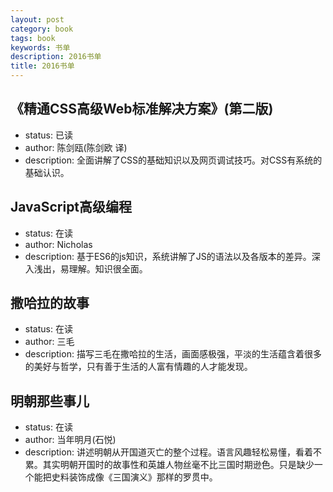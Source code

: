 ```yaml
---
layout: post
category: book
tags: book
keywords: 书单
description: 2016书单
title: 2016书单
---
```


《精通CSS高级Web标准解决方案》(第二版)
---
* status: 已读
* author: 陈剑瓯(陈剑欧 译)
* description: 全面讲解了CSS的基础知识以及网页调试技巧。对CSS有系统的基础认识。


JavaScript高级编程
---
* status: 在读
* author: Nicholas
* description: 基于ES6的js知识，系统讲解了JS的语法以及各版本的差异。深入浅出，易理解。知识很全面。

撒哈拉的故事
---
* status: 在读
* author: 三毛
* description: 描写三毛在撒哈拉的生活，画面感极强，平淡的生活蕴含着很多的美好与哲学，只有善于生活的人富有情趣的人才能发现。

明朝那些事儿
---
* status: 在读
* author: 当年明月(石悦)
* description: 讲述明朝从开国道灭亡的整个过程。语言风趣轻松易懂，看着不累。其实明朝开国时的故事性和英雄人物丝毫不比三国时期逊色。只是缺少一个能把史料装饰成像《三国演义》那样的罗贯中。